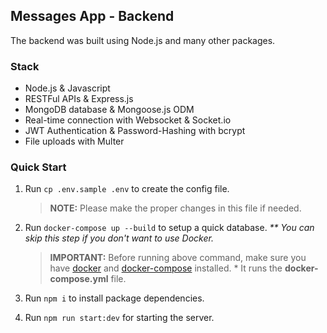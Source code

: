 ## Messages App - Backend

The backend was built using Node.js and many other packages.

### Stack

- Node.js & Javascript
- RESTFul APIs & Express.js
- MongoDB database & Mongoose.js ODM
- Real-time connection with Websocket & Socket<!---->.io
- JWT Authentication & Password-Hashing with bcrypt
- File uploads with Multer

### Quick Start

1. Run `cp .env.sample .env` to create the config file.
    > **NOTE:** Please make the proper changes in this file if needed.

2. Run `docker-compose up --build` to setup a quick database. _** You can skip this step if you don't want to use Docker._

    > **IMPORTANT:** Before running above command, make sure you have [docker](https://docs.docker.com/engine/install/) and [docker-compose](https://docs.docker.com/compose/install/) installed. * It runs the **docker-compose.yml** file.

3. Run `npm i` to install package dependencies.

4. Run `npm run start:dev` for starting the server.
